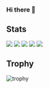 ### Hi there 👋

<!--
**RyusukeYashiro/RyusukeYashiro** is a ✨ _special_ ✨ repository because its `README.md` (this file) appears on your GitHub profile.

Here are some ideas to get you started:

- 🔭 I’m currently working on ...
- 🌱 I’m currently learning ...
- 👯 I’m looking to collaborate on ...
- 🤔 I’m looking for help with ...
- 💬 Ask me about ...
- 📫 How to reach me: ...
- 😄 Pronouns: ...
- ⚡ Fun fact: ...
-->


## Stats
![](http://github-profile-summary-cards.vercel.app/api/cards/profile-details?username=RyusukeYashiro&theme=gruvbox)
![](http://github-profile-summary-cards.vercel.app/api/cards/repos-per-language?username=RyusukeYashiro&theme=gruvbox)
![](http://github-profile-summary-cards.vercel.app/api/cards/most-commit-language?username=RyusukeYashiro&theme=gruvbox)
![](http://github-profile-summary-cards.vercel.app/api/cards/stats?username=RyusukeYashiro&theme=gruvbox)
![](http://github-profile-summary-cards.vercel.app/api/cards/productive-time?username=RyusukeYashiro&theme=gruvbox&utcOffset=9)

## Trophy
![trophy](https://github-profile-trophy.vercel.app/?username=RyusukeYashiro&theme=gruvbox)


